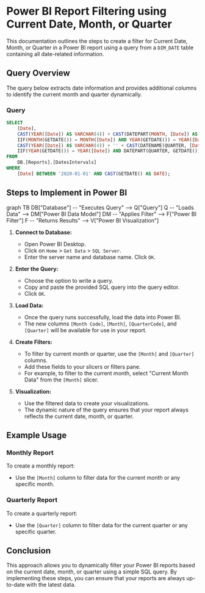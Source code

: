 

# Power BI Report Filtering using Current Date, Month, or Quarter

This documentation outlines the steps to create a filter for Current Date, Month, or Quarter in a Power BI report using a query from a `DIM_DATE` table containing all date-related information.

## Query Overview

The query below extracts date information and provides additional columns to identify the current month and quarter dynamically.

### Query

```sql
SELECT 
    [Date], 
    CAST(YEAR([Date]) AS VARCHAR(4)) + CAST(DATEPART(MONTH, [Date]) AS VARCHAR(2)) AS [Month Code], 
    IIF(MONTH(GETDATE()) = MONTH([Date]) AND YEAR(GETDATE()) = YEAR([Date]), 'Current Month Data', DATENAME(MONTH, [Date]) + ' ' + CAST(YEAR([Date]) AS VARCHAR(4))) AS [Month], 
    CAST(YEAR([Date]) AS VARCHAR(4)) + '' + CAST(DATENAME(QUARTER, [Date]) AS VARCHAR(2)) AS [QuarterCode], 
    IIF(YEAR(GETDATE()) = YEAR([Date]) AND DATEPART(QUARTER, GETDATE()) = DATENAME(QUARTER, [Date]), 'Current Quarter Data', CAST(YEAR([Date]) AS VARCHAR(4)) + ' Q' + DATENAME(QUARTER, [Date])) AS [Quarter]
FROM 
    DB.[Reports].[DatesIntervals]
WHERE 
    [Date] BETWEEN '2020-01-01' AND CAST(GETDATE() AS DATE);
```

## Steps to Implement in Power BI

graph TB
  DB["Database"] -- "Executes Query" --> Q["Query"]
  Q -- "Loads Data" --> DM["Power BI Data Model"]
  DM -- "Applies Filter" --> F["Power BI Filter"]
  F -- "Returns Results" --> V["Power BI Visualization"]

1. **Connect to Database:**
    - Open Power BI Desktop.
    - Click on `Home` > `Get Data` > `SQL Server`.
    - Enter the server name and database name. Click `OK`.

2. **Enter the Query:**
    - Choose the option to write a query.
    - Copy and paste the provided SQL query into the query editor.
    - Click `OK`.

3. **Load Data:**
    - Once the query runs successfully, load the data into Power BI.
    - The new columns `[Month Code]`, `[Month]`, `[QuarterCode]`, and `[Quarter]` will be available for use in your report.

4. **Create Filters:**
    - To filter by current month or quarter, use the `[Month]` and `[Quarter]` columns.
    - Add these fields to your slicers or filters pane.
    - For example, to filter to the current month, select "Current Month Data" from the `[Month]` slicer.

5. **Visualization:**
    - Use the filtered data to create your visualizations.
    - The dynamic nature of the query ensures that your report always reflects the current date, month, or quarter.

## Example Usage

### Monthly Report

To create a monthly report:
- Use the `[Month]` column to filter data for the current month or any specific month.

### Quarterly Report

To create a quarterly report:
- Use the `[Quarter]` column to filter data for the current quarter or any specific quarter.

## Conclusion

This approach allows you to dynamically filter your Power BI reports based on the current date, month, or quarter using a simple SQL query. By implementing these steps, you can ensure that your reports are always up-to-date with the latest data.
